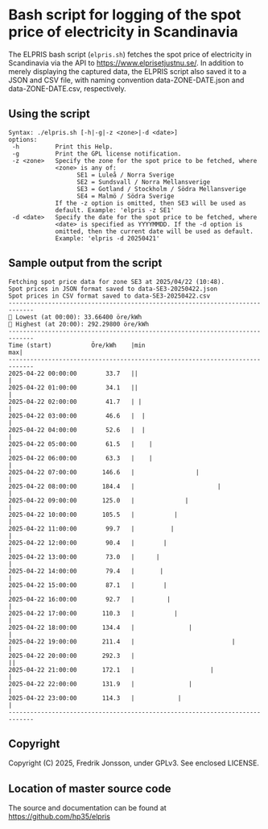 # Bash script for logging of the spot price of electricity in Scandinavia

The ELPRIS bash script (`elpris.sh`) fetches the spot price of electricity in
Scandinavia via the API to https://www.elprisetjustnu.se/. In addition to
merely displaying the captured data, the ELPRIS script also saved it to a
JSON and CSV file, with naming convention data-ZONE-DATE.json and
data-ZONE-DATE.csv, respectively.

## Using the script
```
Syntax: ./elpris.sh [-h|-g|-z <zone>|-d <date>]
options:
 -h          Print this Help.
 -g          Print the GPL license notification.
 -z <zone>   Specify the zone for the spot price to be fetched, where
             <zone> is any of:
                   SE1 = Luleå / Norra Sverige
                   SE2 = Sundsvall / Norra Mellansverige
                   SE3 = Gotland / Stockholm / Södra Mellansverige
                   SE4 = Malmö / Södra Sverige
             If the -z option is omitted, then SE3 will be used as
             default. Example: 'elpris -z SE1'
 -d <date>   Specify the date for the spot price to be fetched, where
             <date> is specified as YYYYMMDD. If the -d option is
             omitted, then the current date will be used as default.
             Example: 'elpris -d 20250421'
```

## Sample output from the script
```
Fetching spot price data for zone SE3 at 2025/04/22 (10:48).
Spot prices in JSON format saved to data-SE3-20250422.json
Spot prices in CSV format saved to data-SE3-20250422.csv
-----------------------------------------------------------------------------
🔻 Lowest (at 00:00): 33.66400 öre/kWh
🔺 Highest (at 20:00): 292.29800 öre/kWh
-----------------------------------------------------------------------------
Time (start)           Öre/kWh    |min                                   max|
-----------------------------------------------------------------------------
2025-04-22 00:00:00        33.7   ||                                        |
2025-04-22 01:00:00        34.1   ||                                        |
2025-04-22 02:00:00        41.7   | |                                       |
2025-04-22 03:00:00        46.6   |  |                                      |
2025-04-22 04:00:00        52.6   |  |                                      |
2025-04-22 05:00:00        61.5   |    |                                    |
2025-04-22 06:00:00        63.3   |    |                                    |
2025-04-22 07:00:00       146.6   |                 |                       |
2025-04-22 08:00:00       184.4   |                       |                 |
2025-04-22 09:00:00       125.0   |              |                          |
2025-04-22 10:00:00       105.5   |           |                             |
2025-04-22 11:00:00        99.7   |          |                              |
2025-04-22 12:00:00        90.4   |        |                                |
2025-04-22 13:00:00        73.0   |      |                                  |
2025-04-22 14:00:00        79.4   |       |                                 |
2025-04-22 15:00:00        87.1   |        |                                |
2025-04-22 16:00:00        92.7   |         |                               |
2025-04-22 17:00:00       110.3   |           |                             |
2025-04-22 18:00:00       134.4   |               |                         |
2025-04-22 19:00:00       211.4   |                           |             |
2025-04-22 20:00:00       292.3   |                                        ||
2025-04-22 21:00:00       172.1   |                     |                   |
2025-04-22 22:00:00       131.9   |               |                         |
2025-04-22 23:00:00       114.3   |            |                            |
-----------------------------------------------------------------------------
```

## Copyright
Copyright (C) 2025, Fredrik Jonsson, under GPLv3. See enclosed LICENSE.

## Location of master source code
The source and documentation can be found at https://github.com/hp35/elpris
